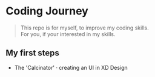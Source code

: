 # Coding Journey
> This repo is for myself, to improve my coding skills.<br/>
> For you, if your interested in my skills.

## My first steps
- The 'Calcinator'
  · creating an UI in XD Design

